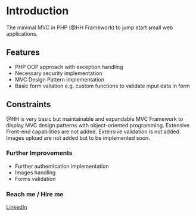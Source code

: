 # Introduction
 The minimal MVC in PHP (@HH Framework) to jump start small web applications.

## Features
<ul>
    <li>PHP OOP approach with exception handling</li>
    <li>Necessary security implementation</li>
    <li>MVC Design Pattern implementation</li>
    <li>Basic form valiation e.g. custom functions to validate input data in form</li>
</ul>

## Constraints
<p>@HH is very basic but maintainable and expandable MVC Framework to display MVC design patterns with object-oriented programming. Extensive Front-end capabilities are not added. Extensive validation is not added. Images upload are not added but to be implemented soon.</p>

### Further Improvements
<ul>
    <li>Further authentication implementation</li>
    <li>Images handling</li>
    <li>Forms validation</li>
</ul>

### Reach me / Hire me
<p><a href="https://www.linkedin.com/in/hammadshahir">LinkedIn</a></p>